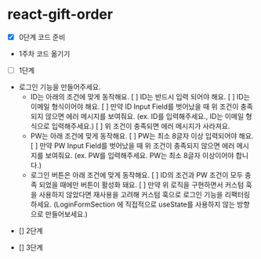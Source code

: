 # react-gift-order

- [x] 0단계 코드 준비
* 1주차 코드 옮기기

- [ ] 1단계
* 로그인 기능을 만들어주세요.
    * ID는 아래의 조건에 맞게 동작해요.
        [ ] ID는 반드시 입력 되어야 해요.
        [ ] ID는 이메일 형식이어야 해요.
        [ ] 만약 ID Input Field를 벗어났을 때 위 조건이 충족되지 않으면 에러 메시지를 보여줘요. (ex. ID를 입력해주세요., ID는 이메일 형식으로 입력해주세요.)
        [ ] 위 조건이 충족되면 에러 메시지가 사라져요.
    * PW는 아래 조건에 맞게 동작해요.
        [ ] PW는 최소 8글자 이상 입력되어야 해요.
        [ ] 만약 PW Input Field를 벗어났을 때 위 조건이 충족되지 않으면 에러 메시지를 보여줘요. (ex. PW를 입력해주세요. PW는 최소 8글자 이상이어야 합니다.)
    * 로그인 버튼은 아래 조건에 맞게 동작해요.
        [ ] ID의 조건과 PW 조건이 모두 충족 되었을 때에만 버튼이 활성화 돼요.
[ ] 만약 위 로직을 구현하면서 커스텀 훅을 사용하지 않았다면 재사용을 고려해 커스텀 훅으로 로그인 기능을 리팩터링하세요. (LoginFormSection 에 직접적으로 useState를 사용하지 않는 방향으로 만들어보세요.)

- [] 2단계

- [] 3단계